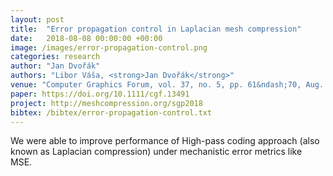 ```yaml
---
layout: post
title:  "Error propagation control in Laplacian mesh compression"
date:   2018-08-08 00:00:00 +00:00
image: /images/error-propagation-control.png
categories: research
author: "Jan Dvořák"
authors: "Libor Váša, <strong>Jan Dvořák</strong>"
venue: "Computer Graphics Forum, vol. 37, no. 5, pp. 61&ndash;70, Aug. 2018"
paper: https://doi.org/10.1111/cgf.13491
project: http://meshcompression.org/sgp2018
bibtex: /bibtex/error-propagation-control.txt
---
```

We were able to improve performance of High-pass coding approach (also known as Laplacian compression) under mechanistic error metrics like MSE.
